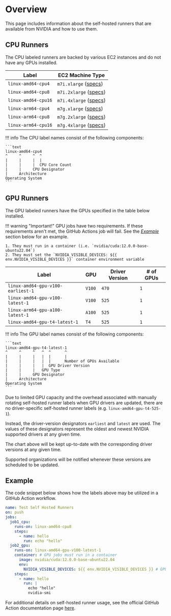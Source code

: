 # Overview

This page includes information about the self-hosted runners that are available from NVIDIA and how to use them.

## CPU Runners

The CPU labeled runners are backed by various EC2 instances and do not have any GPUs installed.

| Label               | EC2 Machine Type             |
| ------------------- | ---------------------------- |
| `linux-amd64-cpu4`  | `m7i.xlarge` ([specs][m7i])   |
| `linux-amd64-cpu8`  | `m7i.2xlarge` ([specs][m7i])  |
| `linux-amd64-cpu16` | `m7i.4xlarge` ([specs][m7i])  |
| `linux-arm64-cpu4`  | `m7g.xlarge` ([specs][m7g])  |
| `linux-arm64-cpu8`  | `m7g.2xlarge` ([specs][m7g]) |
| `linux-arm64-cpu16` | `m7g.4xlarge` ([specs][m7g]) |

[m7i]: https://aws.amazon.com/ec2/instance-types/m7i/#Product_details
[m7g]: https://aws.amazon.com/ec2/instance-types/m7g/#Product_Details

<!-- prettier-ignore-start -->
!!! info
    The CPU label names consist of the following components:

    ```text
    linux-amd64-cpu4
    ^     ^     ^  ^
    |     |     |  |
    |     |     |  CPU Core Count
    |     |     CPU Designator
    |     Architecture
    Operating System
    ```
<!-- prettier-ignore-end -->

## GPU Runners

The GPU labeled runners have the GPUs specified in the table below installed.

<!-- prettier-ignore-start -->
!!! warning "Important!"
    GPU jobs have two requirements. If these requirements aren't met, the GitHub Actions job will fail. See the [_Example_](#example) section below for an example.

    1. They must run in a container (i.e. `nvidia/cuda:12.0.0-base-ubuntu22.04`)
    2. They must set the `NVIDIA_VISIBLE_DEVICES: ${{ env.NVIDIA_VISIBLE_DEVICES }}` container environment variable
<!-- prettier-ignore-end -->

| Label                             | GPU    | Driver Version | # of GPUs |
| --------------------------------- | ------ | -------------- | --------- |
| `linux-amd64-gpu-v100-earliest-1` | `V100` | `470`          | `1`       |
| `linux-amd64-gpu-v100-latest-1`   | `V100` | `525`          | `1`       |
| `linux-arm64-gpu-a100-latest-1`   | `A100` | `525`          | `1`       |
| `linux-amd64-gpu-t4-latest-1`     | `T4`   | `525`          | `1`       |

<!-- prettier-ignore-start -->
!!! info
    The GPU label names consist of the following components:

    ```text
    linux-amd64-gpu-t4-latest-1
    ^     ^     ^   ^  ^      ^
    |     |     |   |  |      |
    |     |     |   |  |      Number of GPUs Available
    |     |     |   |  GPU Driver Version
    |     |     |   GPU Type
    |     |     GPU Designator
    |     Architecture
    Operating System
    ```
<!-- prettier-ignore-end -->

Due to limited GPU capacity and the overhead associated with manually rotating self-hosted runner labels when GPU drivers are updated, there are no driver-specific self-hosted runner labels (e.g. `linux-amd64-gpu-t4-525-1`).

Instead, the driver-version designators `earliest` and `latest` are used. The values of these designators represent the oldest and newest NVIDIA supported drivers at any given time.

The chart above will be kept up-to-date with the corresponding driver versions at any given time.

Supported organizations will be notified whenever these versions are scheduled to be updated.

## Example

The code snippet below shows how the labels above may be utilized in a GitHub Action workflow.

```yaml
name: Test Self Hosted Runners
on: push
jobs:
  job1_cpu:
    runs-on: linux-amd64-cpu8
    steps:
      - name: hello
        run: echo "hello"
  job2_gpu:
    runs-on: linux-amd64-gpu-v100-latest-1
    container: # GPU jobs must run in a container
      image: nvidia/cuda:12.0.0-base-ubuntu22.04
      env:
        NVIDIA_VISIBLE_DEVICES: ${{ env.NVIDIA_VISIBLE_DEVICES }} # GPU jobs must set this container env variable
    steps:
      - name: hello
        run: |
          echo "hello"
          nvidia-smi
```

For additional details on self-hosted runner usage, see the official GitHub Action documentation page [here](https://docs.github.com/en/actions/hosting-your-own-runners/using-self-hosted-runners-in-a-workflow).
